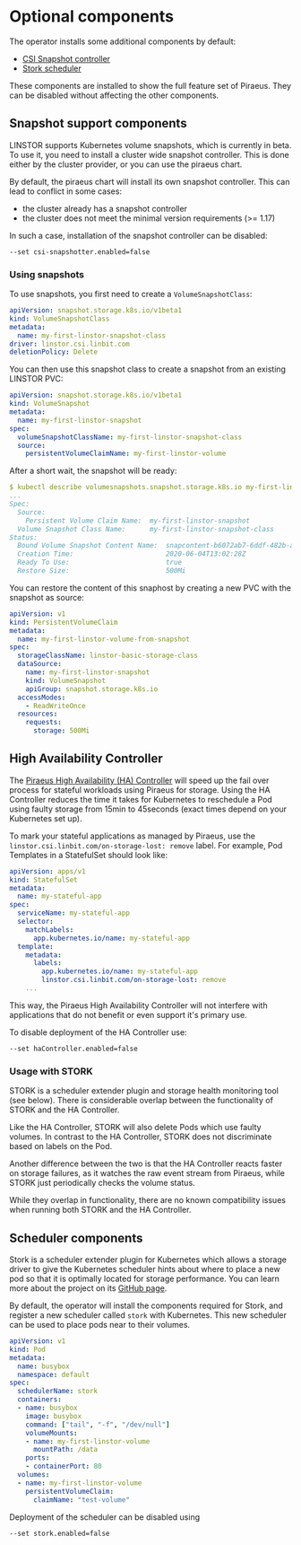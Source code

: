 # Optional components

The operator installs some additional components by default:

* [CSI Snapshot controller](#snapshot-support-components)
* [Stork scheduler](#scheduler-components)

These components are installed to show the full feature set of Piraeus. They can be disabled without affecting the other
components.

## Snapshot support components

LINSTOR supports Kubernetes volume snapshots, which is currently in beta. To use it, you need to install a cluster wide
snapshot controller. This is done either by the cluster provider, or you can use the piraeus chart.

By default, the piraeus chart will install its own snapshot controller. This can lead to conflict in some cases:

* the cluster already has a snapshot controller
* the cluster does not meet the minimal version requirements (>= 1.17)

In such a case, installation of the snapshot controller can be disabled:

```
--set csi-snapshotter.enabled=false
```

### Using snapshots

To use snapshots, you first need to create a `VolumeSnapshotClass`:

```yaml
apiVersion: snapshot.storage.k8s.io/v1beta1
kind: VolumeSnapshotClass
metadata:
  name: my-first-linstor-snapshot-class
driver: linstor.csi.linbit.com
deletionPolicy: Delete
```

You can then use this snapshot class to create a snapshot from an existing LINSTOR PVC:

```yaml
apiVersion: snapshot.storage.k8s.io/v1beta1
kind: VolumeSnapshot
metadata:
  name: my-first-linstor-snapshot
spec:
  volumeSnapshotClassName: my-first-linstor-snapshot-class
  source:
    persistentVolumeClaimName: my-first-linstor-volume
```

After a short wait, the snapshot will be ready:

```yaml
$ kubectl describe volumesnapshots.snapshot.storage.k8s.io my-first-linstor-snapshot
...
Spec:
  Source:
    Persistent Volume Claim Name:  my-first-linstor-snapshot
  Volume Snapshot Class Name:      my-first-linstor-snapshot-class
Status:
  Bound Volume Snapshot Content Name:  snapcontent-b6072ab7-6ddf-482b-a4e3-693088136d2c
  Creation Time:                       2020-06-04T13:02:28Z
  Ready To Use:                        true
  Restore Size:                        500Mi
```

You can restore the content of this snaphost by creating a new PVC with the snapshot as source:

```yaml
apiVersion: v1
kind: PersistentVolumeClaim
metadata:
  name: my-first-linstor-volume-from-snapshot
spec:
  storageClassName: linstor-basic-storage-class
  dataSource:
    name: my-first-linstor-snapshot
    kind: VolumeSnapshot
    apiGroup: snapshot.storage.k8s.io
  accessModes:
    - ReadWriteOnce
  resources:
    requests:
      storage: 500Mi
```

## High Availability Controller

The [Piraeus High Availability (HA) Controller] will speed up the fail over process for stateful workloads using Piraeus for
storage. Using the HA Controller reduces the time it takes for Kubernetes to reschedule a Pod using faulty storage from
15min to 45seconds (exact times depend on your Kubernetes set up).

[Piraeus High Availability (HA) Controller]: https://github.com/piraeusdatastore/piraeus-ha-controller

To mark your stateful applications as managed by Piraeus, use the `linstor.csi.linbit.com/on-storage-lost: remove` label.
For example, Pod Templates in a StatefulSet should look like:

```yaml
apiVersion: apps/v1
kind: StatefulSet
metadata:
  name: my-stateful-app
spec:
  serviceName: my-stateful-app
  selector:
    matchLabels:
      app.kubernetes.io/name: my-stateful-app
  template:
    metadata:
      labels:
        app.kubernetes.io/name: my-stateful-app
        linstor.csi.linbit.com/on-storage-lost: remove
    ...
```

This way, the Piraeus High Availability Controller will not interfere with applications that do not benefit or even
support it's primary use.

To disable deployment of the HA Controller use:

```
--set haController.enabled=false
```

### Usage with STORK

STORK is a scheduler extender plugin and storage health monitoring tool (see below). There is considerable overlap
between the functionality of STORK and the HA Controller.

Like the HA Controller, STORK will also delete Pods which use faulty volumes. In contrast to the HA Controller, STORK
does not discriminate based on labels on the Pod.

Another difference between the two is that the HA Controller reacts faster on storage failures, as it watches the
raw event stream from Piraeus, while STORK just periodically checks the volume status.

While they overlap in functionality, there are no known compatibility issues when running both STORK and the HA Controller.

## Scheduler components

Stork is a scheduler extender plugin for Kubernetes which allows a storage driver to give the Kubernetes scheduler
hints about where to place a new pod so that it is optimally located for storage performance. You can learn more
about the project on its [GitHub page](https://github.com/libopenstorage/stork).

By default, the operator will install the components required for Stork, and register a new scheduler called `stork`
with Kubernetes. This new scheduler can be used to place pods near to their volumes.

```yaml
apiVersion: v1
kind: Pod
metadata:
  name: busybox
  namespace: default
spec:
  schedulerName: stork
  containers:
  - name: busybox
    image: busybox
    command: ["tail", "-f", "/dev/null"]
    volumeMounts:
    - name: my-first-linstor-volume
      mountPath: /data
    ports:
    - containerPort: 80
  volumes:
  - name: my-first-linstor-volume
    persistentVolumeClaim:
      claimName: "test-volume"
```

Deployment of the scheduler can be disabled using

```
--set stork.enabled=false
```
